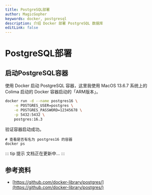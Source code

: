 ```yaml
---
title: PostgreSQL部署
author: MagicGopher
keywords: docker, postgresql
description: 介绍 Docker 部署 PostgreSQL 数据库
editLink: false
---
```


# PostgreSQL部署

## 启动PostgreSQL容器

使用 Docker 启动 PostgreSQL 容器，这里我使用 MacOS 13.6.7 系统上的 Colima 启动的 Docker 容器启动的「ARM版本」。

```sh
docker run -d --name postgres16 \
    -e POSTGRES_USER=postgres \
    -e POSTGRES_PASSWORD=12345678 \
    -p 5432:5432 \
    postgres:16.3
```

验证容器启动成功。

```shell
# 查看是否有名为 postgres16 的容器
docker ps
```

::: tip 提示
文档正在更新中...
:::

## 参考资料

- [https://github.com/docker-library/postgres/](https://github.com/docker-library/postgres/)